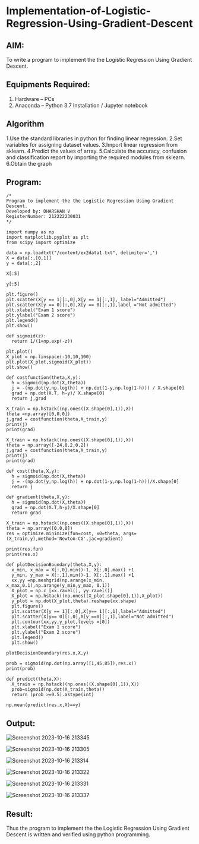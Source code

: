 # Implementation-of-Logistic-Regression-Using-Gradient-Descent

## AIM:
To write a program to implement the the Logistic Regression Using Gradient Descent.

## Equipments Required:
1. Hardware – PCs
2. Anaconda – Python 3.7 Installation / Jupyter notebook

## Algorithm
1.Use the standard libraries in python for finding linear regression.
2.Set variables for assigning dataset values.
3.Import linear regression from sklearn.
4.Predict the values of array.
5.Calculate the accuracy, confusion and classification report by importing the required modules from sklearn.
6.Obtain the graph
## Program:
```
/*
Program to implement the the Logistic Regression Using Gradient Descent.
Developed by: DHARSHAN V
RegisterNumber: 212222230031 
*/
```
```
import numpy as np
import matplotlib.pyplot as plt
from scipy import optimize

data = np.loadtxt("/content/ex2data1.txt", delimiter=',')
X = data[:,[0,1]]
y = data[:,2]

X[:5]

y[:5]

plt.figure()
plt.scatter(X[y == 1][:,0],X[y == 1][:,1], label="Admitted")
plt.scatter(X[y == 0][:,0],X[y == 0][:,1],label ="Not admitted")
plt.xlabel("Exam 1 score")
plt.ylabel("Exam 2 score")
plt.legend()
plt.show()

def sigmoid(z):
  return 1/(1+np.exp(-z))

plt.plot()
X_plot = np.linspace(-10,10,100)
plt.plot(X_plot,sigmoid(X_plot))
plt.show()

def costfunction(theta,X,y):
  h = sigmoid(np.dot(X,theta))
  j = -(np.dot(y,np.log(h)) + np.dot(1-y,np.log(1-h))) / X.shape[0]
  grad = np.dot(X.T, h-y)/ X.shape[0]
  return j,grad

X_train = np.hstack((np.ones((X.shape[0],1)),X))
theta =np.array([0,0,0])
j,grad = costfunction(theta,X_train,y)
print(j)
print(grad)

X_train = np.hstack((np.ones((X.shape[0],1)),X))
theta = np.array([-24,0.2,0.2])
j,grad = costfunction(theta,X_train,y)
print(j)
print(grad)

def cost(theta,X,y):
  h = sigmoid(np.dot(X,theta))
  j = -(np.dot(y,np.log(h)) + np.dot(1-y,np.log(1-h)))/X.shape[0]
  return j

def gradient(theta,X,y):
  h = sigmoid(np.dot(X,theta))
  grad = np.dot(X.T,h-y)/X.shape[0]
  return grad

X_train = np.hstack((np.ones((X.shape[0],1)),X))
theta = np.array([0,0,0])
res = optimize.minimize(fun=cost, x0=theta, args=(X_train,y),method='Newton-CG',jac=gradient)

print(res.fun)
print(res.x)

def plotDecisionBoundary(theta,X,y):
  x_min, x_max = X[:,0].min()-1, X[:,0].max() +1
  y_min, y_max = X[:,1].min()-1, X[:,1].max() +1
  xx,yy =np.meshgrid(np.arange(x_min, x_max,0.1),np.arange(y_min,y_max, 0.1))
  X_plot = np.c_[xx.ravel(), yy.ravel()]
  X_plot = np.hstack((np.ones((X_plot.shape[0],1)),X_plot))
  y_plot = np.dot(X_plot,theta).reshape(xx.shape)
  plt.figure()
  plt.scatter(X[y == 1][:,0],X[y== 1][:,1],label="Admitted")
  plt.scatter(X[y== 0][:,0],X[y ==0][:,1],label="Not admitted")
  plt.contour(xx,yy,y_plot,levels =[0])
  plt.xlabel("Exam 1 score")
  plt.ylabel("Exam 2 score")
  plt.legend()
  plt.show()

plotDecisionBoundary(res.x,X,y)

prob = sigmoid(np.dot(np.array([1,45,85]),res.x))
print(prob)

def predict(theta,X):
  X_train = np.hstack((np.ones((X.shape[0],1)),X))
  prob=sigmoid(np.dot(X_train,theta))
  return (prob >=0.5).astype(int)

np.mean(predict(res.x,X)==y)
```

## Output:
![Screenshot 2023-10-16 213345](https://github.com/Dharshan011/-Implementation-of-Logistic-Regression-Using-Gradient-Descent/assets/113497491/044e9b63-8484-42d2-a09a-c067863bb429)


![Screenshot 2023-10-16 213305](https://github.com/Dharshan011/-Implementation-of-Logistic-Regression-Using-Gradient-Descent/assets/113497491/70afb45e-e201-4bcc-bc38-0531ba3ea1ba)


![Screenshot 2023-10-16 213314](https://github.com/Dharshan011/-Implementation-of-Logistic-Regression-Using-Gradient-Descent/assets/113497491/f328fd74-731b-4254-82cf-31d095436b87)


![Screenshot 2023-10-16 213322](https://github.com/Dharshan011/-Implementation-of-Logistic-Regression-Using-Gradient-Descent/assets/113497491/b803aa99-e9fe-49e7-9521-84d597c381bc)

![Screenshot 2023-10-16 213331](https://github.com/Dharshan011/-Implementation-of-Logistic-Regression-Using-Gradient-Descent/assets/113497491/f3c8c368-6adb-44f7-b019-ca48268885a2)

![Screenshot 2023-10-16 213337](https://github.com/Dharshan011/-Implementation-of-Logistic-Regression-Using-Gradient-Descent/assets/113497491/9765219c-44d2-4a6b-ab18-f8d5e21cba8c)








## Result:
Thus the program to implement the the Logistic Regression Using Gradient Descent is written and verified using python programming.

